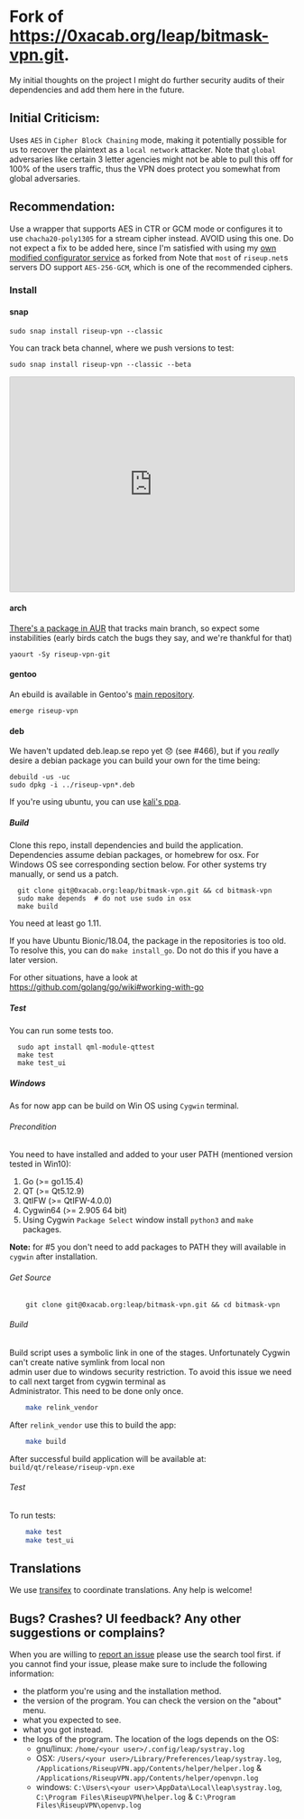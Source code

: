 # Fork of https://0xacab.org/leap/bitmask-vpn.git.
My initial thoughts on the project
I might do further security audits of their dependencies and add them here in the future.

## Initial Criticism:
Uses `AES` in `Cipher Block Chaining` mode, making it potentially possible for us to recover the plaintext as a `local network` attacker.
Note that `global` adversaries like certain 3 letter agencies might not be able to pull this off for 100% of the users traffic,
thus the VPN does protect you somewhat from global adversaries.

## Recommendation:
Use a wrapper that supports AES in CTR or GCM mode or configures it to use `chacha20-poly1305` for a stream cipher instead.
AVOID using this one.
Do not expect a fix to be added here, since I'm satisfied with using my [own modified configurator service](https://github.com/justhx0r/riseup-vpn-configurator.git) as forked from 
Note that `most` of `riseup.net`s servers DO support `AES-256-GCM`, which is one of the recommended ciphers.

### Install 
#### snap

```
sudo snap install riseup-vpn --classic
```

You can track beta channel, where we push versions to test:

```
sudo snap install riseup-vpn --classic --beta
```

<iframe
src="https://snapcraft.io/riseup-vpn/embedded?button=white&channels=true"
frameborder="0" width="100%" height="380px" style="border: 1px solid #CCC;
border-radius: 2px;"></iframe>

#### arch

[There's a package in AUR](https://aur.archlinux.org/packages/riseup-vpn-git) that tracks main branch, so expect some instabilities (early birds catch the bugs they say, and we're thankful for that)

```
yaourt -Sy riseup-vpn-git
```

#### gentoo

An ebuild is available in Gentoo's [main repository](https://packages.gentoo.org/packages/net-vpn/riseup-vpn).

```
emerge riseup-vpn
```

#### deb

We haven't updated deb.leap.se repo yet 😞 (see #466), but if you *really* desire a debian
package you can build your own for the time being:

```
debuild -us -uc
sudo dpkg -i ../riseup-vpn*.deb
```

If you're using ubuntu, you can use [kali's ppa](https://launchpad.net/~kalikaneko/+archive/ubuntu/ppa).

##### Build

Clone this repo, install dependencies and build the application. Dependencies
assume debian packages, or homebrew for osx. For Windows OS see corresponding section below. For other systems try
manually, or send us a patch.

```
  git clone git@0xacab.org:leap/bitmask-vpn.git && cd bitmask-vpn
  sudo make depends  # do not use sudo in osx 
  make build
```

You need at least go 1.11. 

If you have Ubuntu Bionic/18.04, the package in the repositories is too old. To resolve this, you can do `make install_go`. Do not do this if you have a later version.

For other situations, have a look at https://github.com/golang/go/wiki#working-with-go

##### Test

You can run some tests too.

```
  sudo apt install qml-module-qttest
  make test
  make test_ui
```

##### Windows
As for now app can be build on Win OS using `Cygwin` terminal.

###### Precondition
You need to have installed and added to your user PATH (mentioned version tested in Win10):
1) Go (>= go1.15.4)
2) QT (>= Qt5.12.9)
3) QtIFW (>= QtIFW-4.0.0)
4) Cygwin64 (>= 2.905 64 bit)
5) Using Cygwin `Package Select` window install `python3` and `make` packages. 

**Note:** for \#5 you don't need to add packages to PATH they will available in `cygwin` after installation.

###### Get Source
```
    git clone git@0xacab.org:leap/bitmask-vpn.git && cd bitmask-vpn
```

###### Build
Build script uses a symbolic link in one of the stages. Unfortunately Cygwin can't create native symlink from local non   
admin user due to windows security restriction. To avoid this issue we need to call next target from cygwin terminal as   
Administrator. This need to be done only once. 
```bash
    make relink_vendor
```

After `relink_vendor` use this to build the app:
```bash
    make build
```
After successful build application will be available at: `build/qt/release/riseup-vpn.exe`

###### Test

To run tests:

```bash
    make test
    make test_ui
```

Translations
------------

We use [transifex](https://www.transifex.com/otf/bitmask/bitmask-desktop/) to coordinate translations. Any help is welcome!


Bugs? Crashes? UI feedback? Any other suggestions or complains?
---------------------------------------------------------------

When you are willing to [report an issue](https://0xacab.org/leap/bitmask-vpn/-/issues) please
use the search tool first. if you cannot find your issue, please make sure to
include the following information:

* the platform you're using and the installation method.
* the version of the program. You can check the version on the "about" menu.
* what you expected to see.
* what you got instead.
* the logs of the program. The location of the logs depends on the OS:
  * gnu/linux: `/home/<your user>/.config/leap/systray.log`
  * OSX: `/Users/<your user>/Library/Preferences/leap/systray.log`, `/Applications/RiseupVPN.app/Contents/helper/helper.log` & `/Applications/RiseupVPN.app/Contents/helper/openvpn.log`
  * windows: `C:\Users\<your user>\AppData\Local\leap\systray.log`, `C:\Program Files\RiseupVPN\helper.log` & `C:\Program Files\RiseupVPN\openvp.log`
